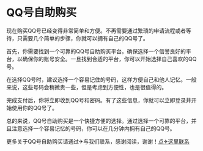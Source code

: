 # QQ号自助购买

现在购买QQ号已经变得非常简单和方便。不再需要通过繁琐的申请流程或者等待，只需要几个简单的步骤，你就可以拥有自己的QQ号了。

首先，你需要找到一个可靠的QQ号自助购买平台。确保选择一个信誉良好的平台，以确保你的账号安全。一旦找到合适的平台，你可以开始选择自己喜欢的QQ号。

在选择QQ号时，建议选择一个容易记住的号码，这样方便自己和他人记忆。一般来说，这些号码会稍微贵一些，但是考虑到方便性，也是很值得的。

完成支付后，你将立即收到QQ号和密码。有了这些信息，你就可以立即登录并开始使用你的QQ号了。

总的来说，QQ号自助购买是一个快捷方便的选择。通过选择一个可靠的平台，并且注意选择一个容易记忆的号码，你可以在几分钟内拥有自己的QQ号。

更多关于QQ号自助购买请通过✈与我们联系，感谢阅读，谢谢！[点✈这里联系](https://k02.cc)
